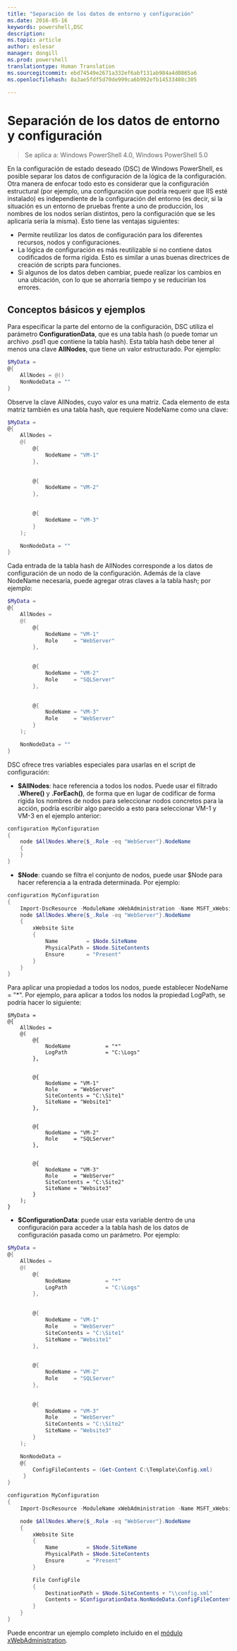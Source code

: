 ```yaml
---
title: "Separación de los datos de entorno y configuración"
ms.date: 2016-05-16
keywords: powershell,DSC
description: 
ms.topic: article
author: eslesar
manager: dongill
ms.prod: powershell
translationtype: Human Translation
ms.sourcegitcommit: ebd74549e2671a332ef6abf131ab984a4d0865a6
ms.openlocfilehash: 8a3ae5fdf5d70de999ca6b992efb14533408c305

---
```


# Separación de los datos de entorno y configuración

>Se aplica a: Windows PowerShell 4.0, Windows PowerShell 5.0

En la configuración de estado deseado (DSC) de Windows PowerShell, es posible separar los datos de configuración de la lógica de la configuración. Otra manera de enfocar todo esto es considerar que la configuración estructural (por ejemplo, una configuración que podría requerir que IIS esté instalado) es independiente de la configuración del entorno (es decir, si la situación es un entorno de pruebas frente a uno de producción, los nombres de los nodos serían distintos, pero la configuración que se les aplicaría sería la misma). Esto tiene las ventajas siguientes:

* Permite reutilizar los datos de configuración para los diferentes recursos, nodos y configuraciones.
* La lógica de configuración es más reutilizable si no contiene datos codificados de forma rígida. Esto es similar a unas buenas directrices de creación de scripts para funciones.
* Si algunos de los datos deben cambiar, puede realizar los cambios en una ubicación, con lo que se ahorraría tiempo y se reducirían los errores.

## Conceptos básicos y ejemplos

Para especificar la parte del entorno de la configuración, DSC utiliza el parámetro **ConfigurationData**, que es una tabla hash (o puede tomar un archivo .psd1 que contiene la tabla hash). Esta tabla hash debe tener al menos una clave **AllNodes**, que tiene un valor estructurado. Por ejemplo:

```powershell
$MyData = 
@{
    AllNodes = @()
    NonNodeData = ""   
}
```

Observe la clave AllNodes, cuyo valor es una matriz. Cada elemento de esta matriz también es una tabla hash, que requiere NodeName como una clave:

```powershell
$MyData = 
@{
    AllNodes = 
    @(
        @{
            NodeName = "VM-1"
        },

 
        @{
            NodeName = "VM-2"
        },

 
        @{
            NodeName = "VM-3"
        }
    );

    NonNodeData = ""   
}
```

Cada entrada de la tabla hash de AllNodes corresponde a los datos de configuración de un nodo de la configuración. Además de la clave NodeName necesaria, puede agregar otras claves a la tabla hash; por ejemplo:

```powershell
$MyData = 
@{
    AllNodes = 
    @(
        @{
            NodeName = "VM-1"
            Role     = "WebServer"
        },

 
        @{
            NodeName = "VM-2"
            Role     = "SQLServer"
        },

 
        @{
            NodeName = "VM-3"
            Role     = "WebServer"
        }
    );

    NonNodeData = ""   
}
```

DSC ofrece tres variables especiales para usarlas en el script de configuración:

* **$AllNodes**: hace referencia a todos los nodos. Puede usar el filtrado **.Where()** y **.ForEach()**, de forma que en lugar de codificar de forma rígida los nombres de nodos para seleccionar nodos concretos para la acción, podría escribir algo parecido a esto para seleccionar VM-1 y VM-3 en el ejemplo anterior:

```powershell
configuration MyConfiguration
{
    node $AllNodes.Where{$_.Role -eq "WebServer"}.NodeName
    {
    }
}
```

* **$Node**: cuando se filtra el conjunto de nodos, puede usar $Node para hacer referencia a la entrada determinada. Por ejemplo:

```powershell
configuration MyConfiguration
{
    Import-DscResource -ModuleName xWebAdministration -Name MSFT_xWebsite
    node $AllNodes.Where{$_.Role -eq "WebServer"}.NodeName
    {
        xWebsite Site
        {
            Name         = $Node.SiteName
            PhysicalPath = $Node.SiteContents
            Ensure       = "Present"
        }
    }
}
```

Para aplicar una propiedad a todos los nodos, puede establecer NodeName = "*". Por ejemplo, para aplicar a todos los nodos la propiedad LogPath, se podría hacer lo siguiente:

```
$MyData = 
@{
    AllNodes = 
    @(
        @{
            NodeName           = "*"
            LogPath            = "C:\Logs"
        },

 
        @{
            NodeName = "VM-1"
            Role     = "WebServer"
            SiteContents = "C:\Site1"
            SiteName = "Website1"
        },

 
        @{
            NodeName = "VM-2"
            Role     = "SQLServer"
        },

 
        @{
            NodeName = "VM-3"
            Role     = "WebServer"
            SiteContents = "C:\Site2"
            SiteName = "Website3"
        }
    );
}
```

* **$ConfigurationData**: puede usar esta variable dentro de una configuración para acceder a la tabla hash de los datos de configuración pasada como un parámetro. Por ejemplo:

```powershell
$MyData = 
@{
    AllNodes = 
    @(
        @{
            NodeName           = "*"
            LogPath            = "C:\Logs"
        },

 
        @{
            NodeName = "VM-1"
            Role     = "WebServer"
            SiteContents = "C:\Site1"
            SiteName = "Website1"
        },

 
        @{
            NodeName = "VM-2"
            Role     = "SQLServer"
        },
 

        @{
            NodeName = "VM-3"
            Role     = "WebServer"
            SiteContents = "C:\Site2"
            SiteName = "Website3"
        }
    );

    NonNodeData = 
    @{
        ConfigFileContents = (Get-Content C:\Template\Config.xml)
     }   
} 

configuration MyConfiguration
{
    Import-DscResource -ModuleName xWebAdministration -Name MSFT_xWebsite

    node $AllNodes.Where{$_.Role -eq "WebServer"}.NodeName
    {
        xWebsite Site
        {
            Name         = $Node.SiteName
            PhysicalPath = $Node.SiteContents
            Ensure       = "Present"
        }

        File ConfigFile
        {
            DestinationPath = $Node.SiteContents + "\\config.xml"
            Contents = $ConfigurationData.NonNodeData.ConfigFileContents
        }
    }
}
```

Puede encontrar un ejemplo completo incluido en el [módulo xWebAdministration](https://powershellgallery.com/packages/xWebAdministration).




<!--HONumber=Aug16_HO3-->


